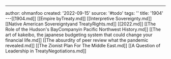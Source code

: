 ---
author: ohmanfoo
created: '2022-09-15'
source: '#todo'
tags: ''
title: '1904'
---[[1904.md]]
[[Empire byTreaty.md]]
[[Interpretive Sovereignty.md]]
[[Native American Sovereigntyand TreatyRights.md]]
[[2022.md]]
[[The Role of the Hudson's BayCompanyin Pacific Northwest History.md]]
[[The art of kakeibo, the japanese budgeting system that could change your financial life.md]]
[[The absurdity of peer review what the pandemic revealed.md]]
[[The Zionist Plan For The Middle East.md]]
[[A Question of Leadership in TreatyNegotiations.md]]
